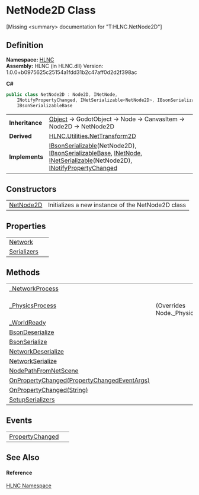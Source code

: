 # NetNode2D Class


\[Missing &lt;summary&gt; documentation for "T:HLNC.NetNode2D"\]



## Definition
**Namespace:** <a href="N_HLNC">HLNC</a>  
**Assembly:** HLNC (in HLNC.dll) Version: 1.0.0+b0975625c25154a1fdd31b2c47aff0d2d2f398ac

**C#**
``` C#
public class NetNode2D : Node2D, INetNode, 
	INotifyPropertyChanged, INetSerializable<NetNode2D>, IBsonSerializable<NetNode2D>, 
	IBsonSerializableBase
```

<table><tr><td><strong>Inheritance</strong></td><td><a href="https://learn.microsoft.com/dotnet/api/system.object" target="_blank" rel="noopener noreferrer">Object</a>  →  GodotObject  →  Node  →  CanvasItem  →  Node2D  →  NetNode2D</td></tr>
<tr><td><strong>Derived</strong></td><td><a href="T_HLNC_Utilities_NetTransform2D">HLNC.Utilities.NetTransform2D</a></td></tr>
<tr><td><strong>Implements</strong></td><td><a href="T_HLNC_IBsonSerializable_1">IBsonSerializable</a>(NetNode2D), <a href="T_HLNC_IBsonSerializableBase">IBsonSerializableBase</a>, <a href="T_HLNC_INetNode">INetNode</a>, <a href="T_HLNC_INetSerializable_1">INetSerializable</a>(NetNode2D), <a href="https://learn.microsoft.com/dotnet/api/system.componentmodel.inotifypropertychanged" target="_blank" rel="noopener noreferrer">INotifyPropertyChanged</a></td></tr>
</table>



## Constructors
<table>
<tr>
<td><a href="M_HLNC_NetNode2D__ctor">NetNode2D</a></td>
<td>Initializes a new instance of the NetNode2D class</td></tr>
</table>

## Properties
<table>
<tr>
<td><a href="P_HLNC_NetNode2D_Network">Network</a></td>
<td> </td></tr>
<tr>
<td><a href="P_HLNC_NetNode2D_Serializers">Serializers</a></td>
<td> </td></tr>
</table>

## Methods
<table>
<tr>
<td><a href="M_HLNC_NetNode2D__NetworkProcess">_NetworkProcess</a></td>
<td> </td></tr>
<tr>
<td><a href="M_HLNC_NetNode2D__PhysicsProcess">_PhysicsProcess</a></td>
<td><br />(Overrides Node._PhysicsProcess(Double))</td></tr>
<tr>
<td><a href="M_HLNC_NetNode2D__WorldReady">_WorldReady</a></td>
<td> </td></tr>
<tr>
<td><a href="M_HLNC_NetNode2D_BsonDeserialize">BsonDeserialize</a></td>
<td> </td></tr>
<tr>
<td><a href="M_HLNC_NetNode2D_BsonSerialize">BsonSerialize</a></td>
<td> </td></tr>
<tr>
<td><a href="M_HLNC_NetNode2D_NetworkDeserialize">NetworkDeserialize</a></td>
<td> </td></tr>
<tr>
<td><a href="M_HLNC_NetNode2D_NetworkSerialize">NetworkSerialize</a></td>
<td> </td></tr>
<tr>
<td><a href="M_HLNC_NetNode2D_NodePathFromNetScene">NodePathFromNetScene</a></td>
<td> </td></tr>
<tr>
<td><a href="M_HLNC_NetNode2D_OnPropertyChanged">OnPropertyChanged(PropertyChangedEventArgs)</a></td>
<td> </td></tr>
<tr>
<td><a href="M_HLNC_NetNode2D_OnPropertyChanged_1">OnPropertyChanged(String)</a></td>
<td> </td></tr>
<tr>
<td><a href="M_HLNC_NetNode2D_SetupSerializers">SetupSerializers</a></td>
<td> </td></tr>
</table>

## Events
<table>
<tr>
<td><a href="E_HLNC_NetNode2D_PropertyChanged">PropertyChanged</a></td>
<td> </td></tr>
</table>

## See Also


#### Reference
<a href="N_HLNC">HLNC Namespace</a>  
